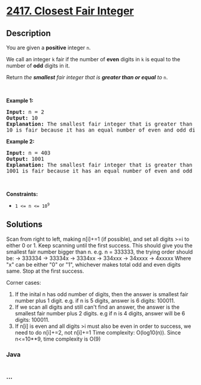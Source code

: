 # [2417. Closest Fair Integer](https://leetcode.com/problems/closest-fair-integer)

## Description

<p>You are given a <strong>positive</strong> integer <code>n</code>.</p>

<p>We call an integer <code>k</code> fair if the number of <strong>even</strong> digits in <code>k</code> is equal to the number of <strong>odd</strong> digits in it.</p>

<p>Return <em>the <strong>smallest</strong> fair integer that is <strong>greater than or equal</strong> to </em><code>n</code>.</p>

<p>&nbsp;</p>
<p><strong class="example">Example 1:</strong></p>

<pre>
<strong>Input:</strong> n = 2
<strong>Output:</strong> 10
<strong>Explanation:</strong> The smallest fair integer that is greater than or equal to 2 is 10.
10 is fair because it has an equal number of even and odd digits (one odd digit and one even digit).</pre>

<p><strong class="example">Example 2:</strong></p>

<pre>
<strong>Input:</strong> n = 403
<strong>Output:</strong> 1001
<strong>Explanation:</strong> The smallest fair integer that is greater than or equal to 403 is 1001.
1001 is fair because it has an equal number of even and odd digits (two odd digits and two even digits).
</pre>

<p>&nbsp;</p>
<p><strong>Constraints:</strong></p>

<ul>
	<li><code>1 &lt;= n &lt;= 10<sup>9</sup></code></li>
</ul>


## Solutions

<!-- tabs:start -->

Scan from right to left, making n[i]+=1 (if possible), and set all digits >=i to either 0 or 1. Keep scanning until the first success. This should give you the smallest fair number bigger than n.
e.g. n = 333333, the trying order should be:
-> 333334 -> 33334x -> 3334xx -> 334xxx -> 34xxxx -> 4xxxxx
Where "x" can be either "0" or "1", whichever makes total odd and even digits same. Stop at the first success.

Corner cases:

1. If the inital n has odd number of digits, then the answer is smallest fair number plus 1 digit. e.g. if n is 5 digits, answer is 6 digits: 100011.
2. If we scan all digits and still can't find an answer, the answer is the smallest fair number plus 2 digits. e.g if n is 4 digits, answer will be 6 digits: 100011.
3. If n[i] is even and all digits >i must also be even in order to success, we need to do n[i]+=2, not n[i]+=1
Time complexity: O(log10(n)). Since n<=10**9, time complexity is O(9)
### **Java**

```java

```

### **...**

```

```

<!-- tabs:end -->